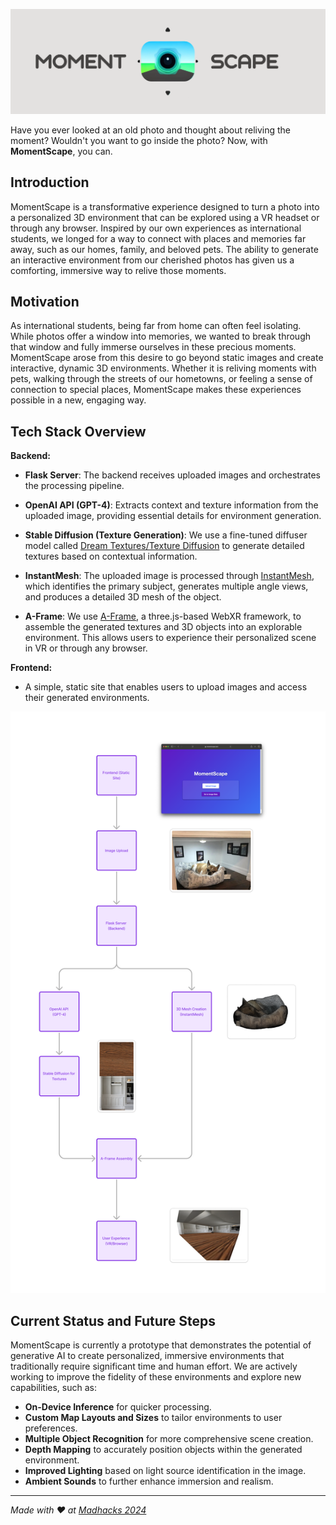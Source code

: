 ![banner](banner.png)

Have you ever looked at an old photo and thought about reliving the moment? Wouldn't you want to go inside the photo? Now, with **MomentScape**, you can.

## Introduction

MomentScape is a transformative experience designed to turn a photo into a personalized 3D environment that can be explored using a VR headset or through any browser. Inspired by our own experiences as international students, we longed for a way to connect with places and memories far away, such as our homes, family, and beloved pets. The ability to generate an interactive environment from our cherished photos has given us a comforting, immersive way to relive those moments.

## Motivation

As international students, being far from home can often feel isolating. While photos offer a window into memories, we wanted to break through that window and fully immerse ourselves in these precious moments. MomentScape arose from this desire to go beyond static images and create interactive, dynamic 3D environments. Whether it is reliving moments with pets, walking through the streets of our hometowns, or feeling a sense of connection to special places, MomentScape makes these experiences possible in a new, engaging way.

## Tech Stack Overview

**Backend:**
- **Flask Server**: The backend receives uploaded images and orchestrates the processing pipeline.
- **OpenAI API (GPT-4)**: Extracts context and texture information from the uploaded image, providing essential details for environment generation.
- **Stable Diffusion (Texture Generation)**: We use a fine-tuned diffuser model called [Dream Textures/Texture Diffusion](https://huggingface.co/dream-textures/texture-diffusion) to generate detailed textures based on contextual information.
- **InstantMesh**: The uploaded image is processed through [InstantMesh](https://github.com/TencentARC/InstantMesh), which identifies the primary subject, generates multiple angle views, and produces a detailed 3D mesh of the object.

- **A-Frame**: We use [A-Frame](https://aframe.io/), a three.js-based WebXR framework, to assemble the generated textures and 3D objects into an explorable environment. This allows users to experience their personalized scene in VR or through any browser.

**Frontend:**
- A simple, static site that enables users to upload images and access their generated environments.

![flowchart](flowchart.png)

## Current Status and Future Steps

MomentScape is currently a prototype that demonstrates the potential of generative AI to create personalized, immersive environments that traditionally require significant time and human effort. We are actively working to improve the fidelity of these environments and explore new capabilities, such as:

- **On-Device Inference** for quicker processing.
- **Custom Map Layouts and Sizes** to tailor environments to user preferences.
- **Multiple Object Recognition** for more comprehensive scene creation.
- **Depth Mapping** to accurately position objects within the generated environment.
- **Improved Lighting** based on light source identification in the image.
- **Ambient Sounds** to further enhance immersion and realism.

---

*Made with ❤️ at [Madhacks 2024](https://devpost.com/software/memoryscape-iaj7yz)*